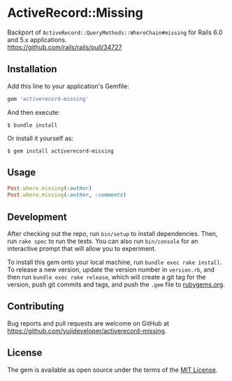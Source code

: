 # ActiveRecord::Missing

Backport of `ActiveRecord::QueryMethods::WhereChain#missing` for Rails 6.0 and 5.x applications.  
https://github.com/rails/rails/pull/34727


## Installation

Add this line to your application's Gemfile:

```ruby
gem 'activerecord-missing'
```

And then execute:

    $ bundle install

Or install it yourself as:

    $ gem install activerecord-missing

## Usage

``` ruby
Post.where.missing(:author)
Post.where.missing(:author, :comments)
```

## Development

After checking out the repo, run `bin/setup` to install dependencies. Then, run `rake spec` to run the tests. You can also run `bin/console` for an interactive prompt that will allow you to experiment.

To install this gem onto your local machine, run `bundle exec rake install`. To release a new version, update the version number in `version.rb`, and then run `bundle exec rake release`, which will create a git tag for the version, push git commits and tags, and push the `.gem` file to [rubygems.org](https://rubygems.org).

## Contributing

Bug reports and pull requests are welcome on GitHub at https://github.com/yujideveloper/activerecord-missing.


## License

The gem is available as open source under the terms of the [MIT License](https://opensource.org/licenses/MIT).
